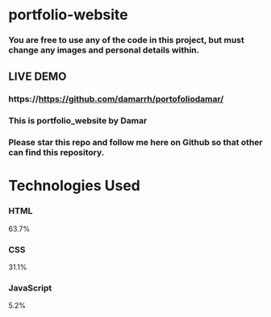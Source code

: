 # portfolio-website
### You are free to use any of the code in this project, but must change any images and personal details within.
## LIVE DEMO
### https://https://github.com/damarrh/portofoliodamar/
### This is portfolio_website by Damar
### Please star this repo and follow me here on Github so that other can find this repository.

# Technologies Used

### HTML
63.7%
 
### CSS
31.1%
 
### JavaScript
5.2%
